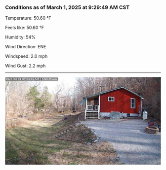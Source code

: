 ### Conditions as of March 1, 2025 at 9:29:49 AM CST 

Temperature: 50.60 &deg;F

Feels like: 50.60 &deg;F

Humidity: 54%

Wind Direction: ENE

Windspeed: 2.0 mph

Wind Gust: 2.2 mph

---

<img src="./images/latest.jpeg"/>

